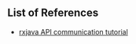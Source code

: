  ## List of References
 
 - [rxjava API communication tutorial](https://android.jlelse.eu/rest-api-on-android-made-simple-or-how-i-learned-to-stop-worrying-and-love-the-rxjava-b3c2c949cad4)
